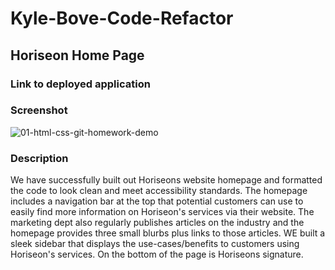 # Kyle-Bove-Code-Refactor

## Horiseon Home Page

### Link to deployed application

### Screenshot
![01-html-css-git-homework-demo](https://user-images.githubusercontent.com/89953218/133546922-e64717aa-e867-4c61-a72b-f5183d8ec6ec.png)
### Description
We have successfully built out Horiseons website homepage and formatted the code to look clean and meet accessibility standards. The homepage includes a navigation bar at the top that potential customers can use to easily find more information on Horiseon's services via their website. The marketing dept also regularly publishes articles on the industry and the homepage provides three small blurbs plus links to those articles. WE built a sleek sidebar that displays the use-cases/benefits to customers using Horiseon's services. On the bottom of the page is Horiseons signature.
